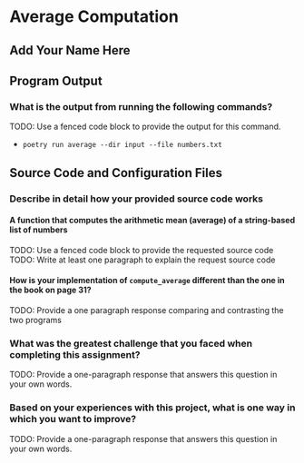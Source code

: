 # Average Computation

## Add Your Name Here

## Program Output

### What is the output from running the following commands?

TODO: Use a fenced code block to provide the output for this command.

- `poetry run average --dir input --file numbers.txt`

## Source Code and Configuration Files

### Describe in detail how your provided source code works

#### A function that computes the arithmetic mean (average) of a string-based list of numbers

TODO: Use a fenced code block to provide the requested source code
TODO: Write at least one paragraph to explain the request source code

#### How is your implementation of `compute_average` different than the one in the book on page 31?

TODO: Provide a one paragraph response comparing and contrasting the two programs

### What was the greatest challenge that you faced when completing this assignment?

TODO: Provide a one-paragraph response that answers this question in your own words.

### Based on your experiences with this project, what is one way in which you want to improve?

TODO: Provide a one-paragraph response that answers this question in your own words.
